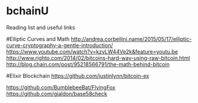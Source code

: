 # bchainU
Reading list and useful links

#Elliptic Curves and Math
http://andrea.corbellini.name/2015/05/17/elliptic-curve-cryptography-a-gentle-introduction/
https://www.youtube.com/watch?v=kzyLW44Ve2k&feature=youtu.be
http://www.righto.com/2014/02/bitcoins-hard-way-using-raw-bitcoin.html
http://blog.chain.com/post/95218566791/the-math-behind-bitcoin

#Elixir Blockchain
https://github.com/justinlynn/bitcoin-ex

https://github.com/BumblebeeBat/FlyingFox
https://github.com/gjaldon/base58check


